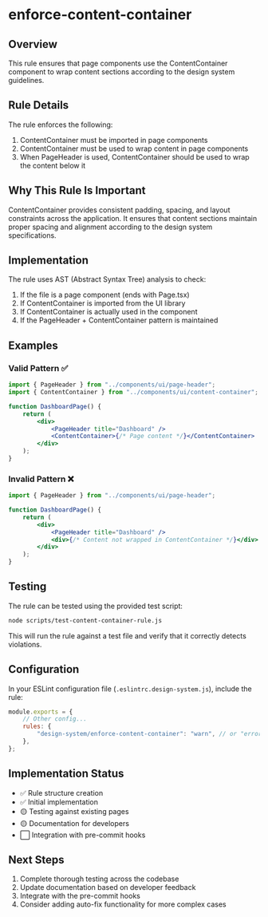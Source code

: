 # enforce-content-container

## Overview

This rule ensures that page components use the ContentContainer component to wrap content sections according to the design system guidelines.

## Rule Details

The rule enforces the following:

1. ContentContainer must be imported in page components
2. ContentContainer must be used to wrap content in page components
3. When PageHeader is used, ContentContainer should be used to wrap the content below it

## Why This Rule Is Important

ContentContainer provides consistent padding, spacing, and layout constraints across the application. It ensures that content sections maintain proper spacing and alignment according to the design system specifications.

## Implementation

The rule uses AST (Abstract Syntax Tree) analysis to check:

1. If the file is a page component (ends with Page.tsx)
2. If ContentContainer is imported from the UI library
3. If ContentContainer is actually used in the component
4. If the PageHeader + ContentContainer pattern is maintained

## Examples

### Valid Pattern ✅

```jsx
import { PageHeader } from "../components/ui/page-header";
import { ContentContainer } from "../components/ui/content-container";

function DashboardPage() {
	return (
		<div>
			<PageHeader title="Dashboard" />
			<ContentContainer>{/* Page content */}</ContentContainer>
		</div>
	);
}
```

### Invalid Pattern ❌

```jsx
import { PageHeader } from "../components/ui/page-header";

function DashboardPage() {
	return (
		<div>
			<PageHeader title="Dashboard" />
			<div>{/* Content not wrapped in ContentContainer */}</div>
		</div>
	);
}
```

## Testing

The rule can be tested using the provided test script:

```bash
node scripts/test-content-container-rule.js
```

This will run the rule against a test file and verify that it correctly detects violations.

## Configuration

In your ESLint configuration file (`.eslintrc.design-system.js`), include the rule:

```js
module.exports = {
	// Other config...
	rules: {
		"design-system/enforce-content-container": "warn", // or "error"
	},
};
```

## Implementation Status

- ✅ Rule structure creation
- ✅ Initial implementation
- 🟡 Testing against existing pages
- 🟡 Documentation for developers
- ⬜️ Integration with pre-commit hooks

## Next Steps

1. Complete thorough testing across the codebase
2. Update documentation based on developer feedback
3. Integrate with the pre-commit hooks
4. Consider adding auto-fix functionality for more complex cases
